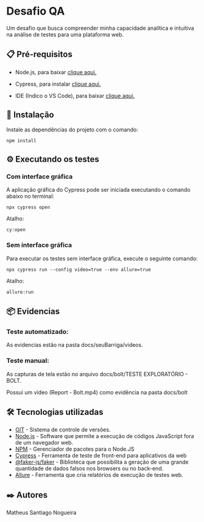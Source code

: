 # Desafio QA

Um desafio que busca compreender minha capacidade analítica e intuitiva na análise de testes para uma plataforma web.


## 📋 Pré-requisitos

* Node.js, para baixar [clique aqui.](https://nodejs.org/en/)

* Cypress, para instalar [clique aqui.](https://docs.cypress.io/guides/getting-started/installing-cypress)

* IDE (Indico o VS Code), para baixar [clique aqui.](https://code.visualstudio.com)


## 🔧 Instalação

Instale as dependências do projeto com o comando:
```
npm install
```


## ⚙️ Executando os testes

### Com interface gráfica

A aplicação gráfica do Cypress pode ser iniciada executando o comando abaixo no terminal:
```
npx cypress open
```
Atalho:
```
cy:open
```

### Sem interface gráfica

Para executar os testes sem interface gráfica, execute o seguinte comando:
```
npx cypress run --config video=true --env allure=true
```
Atalho:
```
allure:run
```

## 📦 Evidencias

### Teste automatizado:

As evidencias estão na pasta docs/seuBarriga/videos.


### Teste manual:

As capturas de tela estão no arquivo docs/bolt/TESTE EXPLORATÓRIO - BOLT.

Possui um vídeo (Report - Bolt.mp4) como evidência na pasta docs/bolt


## 🛠️ Tecnologias utilizadas

* [GIT](https://git-scm.com/) - Sistema de controle de versões.
* [Node.js](https://nodejs.org/en/) - Software que permite a execução de códigos JavaScript fora de um navegador web.
* [NPM](https://www.npmjs.com/) - Gerenciador de pacotes para o Node.JS
* [Cypress](https://www.cypress.io/) - Ferramenta de teste de front-end para aplicativos da web
* [@faker-js/faker](https://www.npmjs.com/package/@faker-js/faker) - Biblioteca que possibilita a geração de uma grande quantidade de dados falsos nos browsers ou no back-end.
* [Allure](https://www.npmjs.com/package/allure-commandline)  -  Ferramenta que cria relatórios de execução de testes web.


## ✒️ Autores

Matheus Santiago Nogueira